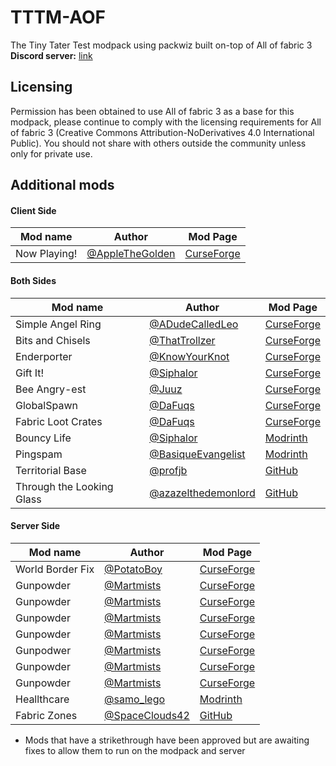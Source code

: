 # TTTM-AOF
The Tiny Tater Test modpack using packwiz built on-top of All of fabric 3  
**Discord server:** [link](https://discord.gg/YeXshh3sKE)

## Licensing
Permission has been obtained to use All of fabric 3 as a base for this modpack, please continue to comply with the licensing requirements for All of fabric 3 (Creative Commons Attribution-NoDerivatives 4.0 International Public). You should not share with others outside the community unless only for private use.

## Additional mods

#### Client Side
| Mod name | Author | Mod Page |
| -------- | ------ | -------- |
| Now Playing! | [@AppleTheGolden](https://github.com/Scotsguy) | [CurseForge](https://www.curseforge.com/minecraft/mc-mods/now-playing) |


#### Both Sides
| Mod name | Author | Mod Page |
| -------- | ------ | -------- |
| Simple Angel Ring | [@ADudeCalledLeo](https://github.com/Leo40Git) | [CurseForge](https://www.curseforge.com/minecraft/mc-mods/simple-angel-ring) |
| Bits and Chisels | [@ThatTrollzer](https://github.com/CoolMineman) | [CurseForge](https://www.curseforge.com/minecraft/mc-mods/bits-and-chisels) |
| Enderporter | [@KnowYourKnot](https://github.com/knowyourknot) | [CurseForge](https://www.curseforge.com/minecraft/mc-mods/knowyourknot-enderporter) |
| Gift It! | [@Siphalor](https://github.com/Siphalor) | [CurseForge](https://www.curseforge.com/minecraft/mc-mods/gift-it) |
| Bee Angry-est | [@Juuz](https://github.com/Juuxel) | [CurseForge](https://www.curseforge.com/minecraft/mc-mods/bee-angry-est) |
| GlobalSpawn | [@DaFuqs](https://github.com/DaFuqs) | [CurseForge](https://www.curseforge.com/minecraft/mc-mods/globalspawn) |
| Fabric Loot Crates | [@DaFuqs](https://github.com/DaFuqs) | [CurseForge](https://www.curseforge.com/minecraft/mc-mods/fabric-loot-crates) |
| Bouncy Life | [@Siphalor](https://github.com/Siphalor) | [Modrinth](https://www.modrinth.com/mod/bouncy-life) |
| Pingspam | [@BasiqueEvangelist](https://github.com/BasiqueEvangelist) | [Modrinth](https://www.modrinth.com/mod/pingspam) |
| Territorial Base | [@profjb](https://github.com/profjb58) | [GitHub](https://github.com/Archydra-Studios/territorial-base) |
| Through the Looking Glass | [@azazelthedemonlord](https://github.com/Dragonoidzero) | [GitHub](https://github.com/Archydra-Studios/through-the-looking-glass) |

#### Server Side
| Mod name | Author | Mod Page |
| -------- | ------ | -------- |
| World Border Fix | [@PotatoBoy](https://github.com/PotatoPresident) | [CurseForge](https://www.curseforge.com/minecraft/mc-mods/world-border-fix) |
| Gunpowder | [@Martmists](https://github.com/gunpowder-mc) | [CurseForge](https://www.curseforge.com/minecraft/mc-mods/gunpowder-mc) |
| Gunpowder | [@Martmists](https://github.com/gunpowder-mc) | [CurseForge](https://www.curseforge.com/minecraft/mc-mods/gunpowder-currency) |
| Gunpowder | [@Martmists](https://github.com/gunpowder-mc) | [CurseForge](https://www.curseforge.com/minecraft/mc-mods/gunpowder-market) |
| Gunpowder | [@Martmists](https://github.com/gunpowder-mc) | [CurseForge](https://www.curseforge.com/minecraft/mc-mods/gunpowder-signshop) |
| Gunpodwer | [@Martmists](https://github.com/gunpowder-mc) | [CurseForge](https://www.curseforge.com/minecraft/mc-mods/gunpowder-sleepvote) |
| Gunpowder | [@Martmists](https://github.com/gunpowder-mc) | [CurseForge](https://www.curseforge.com/minecraft/mc-mods/gunpowder-teleport) |
| Gunpowder | [@Martmists](https://github.com/gunpowder-mc) | [CurseForge](https://www.curseforge.com/minecraft/mc-mods/gunpowder-utilities) |
| Heallthcare | [@samo_lego](https://github.com/samolego) | [Modrinth](https://www.modrinth.com/mod/healthcare) |
| Fabric Zones | [@SpaceClouds42](https://github.com/SpaceClouds42) | [GitHub](https://www.github.com/SpaceClouds42/FabricZones) |  
* Mods that have a strikethrough have been approved but are awaiting fixes to allow them to run on the modpack and server


